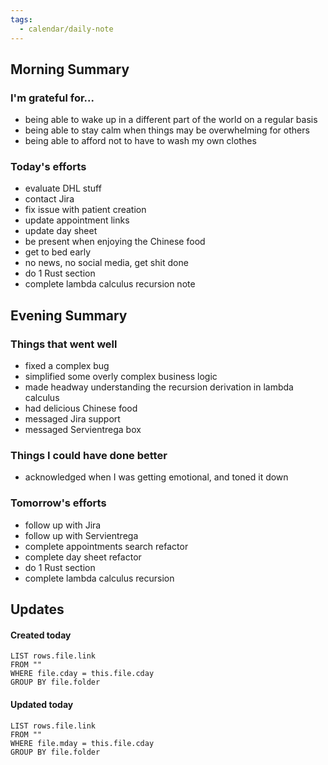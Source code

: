 ```yaml
---
tags:
  - calendar/daily-note
---
```


## Morning Summary

### I'm grateful for...

- being able to wake up in a different part of the world on a regular basis
- being able to stay calm when things may be overwhelming for others
- being able to afford not to have to wash my own clothes

### Today's efforts

- evaluate DHL stuff
- contact Jira
- fix issue with patient creation
- update appointment links
- update day sheet
- be present when enjoying the Chinese food
- get to bed early
- no news, no social media, get shit done
- do 1 Rust section
- complete lambda calculus recursion note

## Evening Summary

### Things that went well

- fixed a complex bug
- simplified some overly complex business logic
- made headway understanding the recursion derivation in lambda calculus
- had delicious Chinese food
- messaged Jira support
- messaged Servientrega box 

### Things I could have done better

- acknowledged when I was getting emotional, and toned it down

### Tomorrow's efforts

- follow up with Jira
- follow up with Servientrega 
- complete appointments search refactor
- complete day sheet refactor
- do 1 Rust section
- complete lambda calculus recursion

## Updates

#### Created today

```dataview
LIST rows.file.link
FROM ""
WHERE file.cday = this.file.cday
GROUP BY file.folder
```

#### Updated today

```dataview
LIST rows.file.link
FROM ""
WHERE file.mday = this.file.cday
GROUP BY file.folder
```
